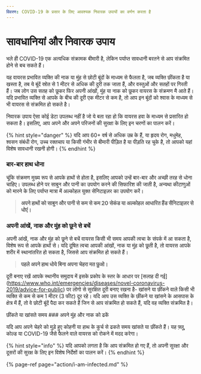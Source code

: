 ```yaml
---
विवरण: COVID-19 के प्रसार के लिए आवश्यक निवारक उपायों का वर्णन करता है
---
```


# सावधानियां और निवारक उपाय

भले ही COVID-19 एक अत्यधिक संक्रामक बीमारी है, लेकिन पर्याप्त सावधानी बरतने से आप संक्रमित होने से बच सकते हैं।

यह वायरस प्रभावित व्यक्ति की नाक या मुंह से छोटी बूंदों के माध्यम से फैलता है, जब व्यक्ति छींकता है या खस्ता है, तब ये बूंदें स्रोत से 1 मीटर से अधिक की दुरी तक जाता हैं, और वस्तुओं और सतहों पर गिरती हैं। जब लोग उस सतह को छूकर फिर अपनी आंखों, मुंह या नाक को छूकर वायरस के संक्रमण मै आते हैं। यदि प्रभावित व्यक्ति से आपके के बीच की दूरी एक मीटर से कम है, तो आप इन बूंदों को श्वास के माध्यम से भी वायरस से संक्रमित हो सकते है।

निवारक उपाय
ऐसा कोई डेटा उपलब्ध नहीं है जो ये बता रहा हो कि वायरस हवा के माध्यम से प्रसारित हो सकता है। इसलिए, आप अपने और अपने परिजनों की सुरक्षा के लिए इन चरणों का पालन करें।


{% hint style="danger" %}
यदि आप 60+ वर्ष से अधिक उम्र के हैं, या हृदय रोग, मधुमेह, श्वसन संबंधी रोग, उच्च रक्तचाप या किसी गंभीर से बीमारी पीड़ित है या पीड़ति रह चुके है, तो आपको यहां विशेष सावधानी रखनी होगी।
{% endhint %}

### बार-बार हाथ धोना

चूंकि संक्रमण मुख्य रूप से आपके हाथों से होता है, इसलिए आपको उन्हें बार-बार और अच्छी तरह से धोना चाहिए। उपलब्ध होने पर साबुन और पानी का उपयोग करने की सिफारिश की जाती है, अन्यथा कीटाणुओं को मारने के लिए पर्याप्त मात्रा में अल्कोहल युक्त सेनिटाइज़र का उपयोग करें।

> **अपने हाथों को साबुन और पानी से कम से कम 20 सेकंड या अल्कोहल आधारित हैंड सैनिटाइज़र से धोएं।**

### अपनी आंखें, नाक और मुंह को छूने से बचें

अपनी आंखें, नाक और मुंह को छूने से बचें
वायरस किसी भी समय आपकी त्वचा के संपर्क में आ सकता है, विशेष रूप से आपके हाथों से। यदि दूषित त्वचा आपकी आंखों, नाक या मुंह को छूती है, तो वायरस आपके शरीर में स्थानांतरित हो सकता है, जिससे आप संक्रमित हो सकते हैं।


> **पहले अपने हाथ धोये बिना अपना चेहरा मत छुओ।**

दूरी बनाए रखें
आपके स्थानीय समुदाय में इसके प्रकोप के स्तर के आधार पर [सलाह दी गई] (https://www.who.int/emergencies/diseases/novel-coronavirus-2019/advice-for-public) पर लोगो से सुरक्षित दूरी बनाए रखना है- खांसने या छींकने वाले किसी भी व्यक्ति से कम से कम 1 मीटर (3 फीट) दूर रहे। यदि आप उस व्यक्ति के छींकने या खांसने के आसपास के क्षेत्र में हैं, तो वे छोटी बूंदें पैदा कर सकते हैं जिन से आप संक्रमित हो सकते हैं, यदि वह व्यक्ति संक्रमित है।

छींकते या खांसते समय ### अपने मुंह और नाक को ढकें

यदि आप अपने चेहरे को मुड़े हुए कोहनी या हाथ के कुर्च से ढकते समय खांसते या छींकते हैं। यह फ़्लू, कोल्ड या COVID-19 जैसे फैलने वाले वायरस को रोकने में मदद करेगा।

{% hint style="info" %} यदि आपको लगता है कि आप संक्रमित हो गए हैं, तो अपनी सुरक्षा और दूसरों की सुरक्ष के लिए इन विशेष निर्देशों का पालन करें। {% endhint %}

{% page-ref page="action/i-am-infected.md" %}